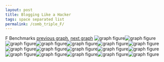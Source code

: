```yaml
---
layout: post
title: Blogging Like a Hacker
tags: space separated list
permalink: /comb_triple_F/
---
```


F Benchmarks
[previous graph](../comb_triple_EGG/), [next graph](../comb_triple_FACE/)
<img src="./images/triple/F/F-AVL_box.png" alt="graph figure"><img src="./images/triple/F/F-A_box.png" alt="graph figure"><img src="./images/triple/F/F-CYPHERD_box.png" alt="graph figure"><img src="./images/triple/F/F-EGG_box.png" alt="graph figure"><img src="./images/triple/F/F-FACE_box.png" alt="graph figure"><img src="./images/triple/F/F-FLOYD_box.png" alt="graph figure"><img src="./images/triple/F/F-F_box.png" alt="graph figure"><img src="./images/triple/F/F-H_box.png" alt="graph figure"><img src="./images/triple/F/F-JSOND_box.png" alt="graph figure"><img src="./images/triple/F/F-K_box.png" alt="graph figure"><img src="./images/triple/F/F-O_box.png" alt="graph figure"><img src="./images/triple/F/F-PDFD_box.png" alt="graph figure"><img src="./images/triple/F/F-RB_box.png" alt="graph figure"><img src="./images/triple/F/F-ROD_box.png" alt="graph figure"><img src="./images/triple/F/F-SMATRIX_box.png" alt="graph figure"><img src="./images/triple/F/F-SORTD_box.png" alt="graph figure"><img src="./images/triple/F/F-ZB_box.png" alt="graph figure">
